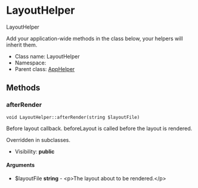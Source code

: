 LayoutHelper
===============

LayoutHelper

Add your application-wide methods in the class below, your helpers
will inherit them.


* Class name: LayoutHelper
* Namespace: 
* Parent class: [AppHelper](AppHelper.md)







Methods
-------


### afterRender

    void LayoutHelper::afterRender(string $layoutFile)

Before layout callback. beforeLayout is called before the layout is rendered.

Overridden in subclasses.

* Visibility: **public**


#### Arguments
* $layoutFile **string** - &lt;p&gt;The layout about to be rendered.&lt;/p&gt;


